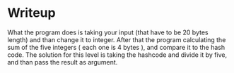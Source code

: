 # Writeup
What the program does is taking your input (that have to be 20 bytes length) and than change it to integer.
After that the program calculating the sum of the five integers ( each one is 4 bytes ), and compare it to the hash code.
The solution for this level is taking the hashcode and divide it by five, and than pass the result as argument.
